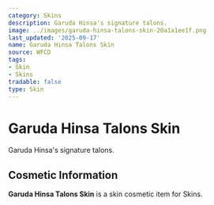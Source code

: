 ```yaml
---
category: Skins
description: Garuda Hinsa's signature talons.
image: ../images/garuda-hinsa-talons-skin-20a1a1ee1f.png
last_updated: '2025-09-17'
name: Garuda Hinsa Talons Skin
source: WFCD
tags:
- Skin
- Skins
tradable: false
type: Skin
---
```


# Garuda Hinsa Talons Skin

Garuda Hinsa's signature talons.

## Cosmetic Information

**Garuda Hinsa Talons Skin** is a skin cosmetic item for Skins.

